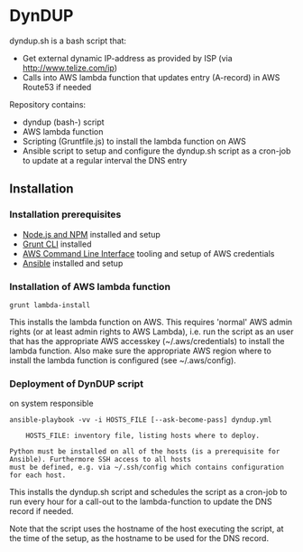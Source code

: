 # DynDUP

dyndup.sh is a bash script that:

* Get external dynamic IP-address as provided by ISP (via http://www.telize.com/ip)
* Calls into AWS lambda function that updates entry (A-record) in AWS Route53 if needed

Repository contains:

* dyndup (bash-) script
* AWS lambda function
* Scripting (Gruntfile.js) to install the lambda function on AWS 
* Ansible script to setup and configure the dyndup.sh script as a cron-job to update at a regular 
interval the DNS entry

## Installation

### Installation prerequisites

* [Node.js and NPM](https://nodejs.org) installed and setup
* [Grunt CLI](http://gruntjs.com/getting-started) installed
* [AWS Command Line Interface](http://aws.amazon.com/cli/) tooling and setup of AWS credentials
* [Ansible](http://docs.ansible.com/index.html) installed and setup

### Installation of AWS lambda function

    grunt lambda-install
    
This installs the lambda function on AWS. This requires 'normal' AWS admin rights (or at least admin rights to AWS 
Lambda), i.e. run the script as an user that has the appropriate AWS accesskey (~/.aws/credentials) to install the 
lambda function. Also make sure the appropriate AWS region where to install the lambda function is configured 
(see ~/.aws/config).

### Deployment of DynDUP script 

on system responsible 

    ansible-playbook -vv -i HOSTS_FILE [--ask-become-pass] dyndup.yml
    
        HOSTS_FILE: inventory file, listing hosts where to deploy. 
    
    Python must be installed on all of the hosts (is a prerequisite for Ansible). Furthermore SSH access to all hosts 
    must be defined, e.g. via ~/.ssh/config which contains configuration for each host. 

This installs the dyndup.sh script and schedules the script as a cron-job to run every hour for a 
call-out to the lambda-function to update the DNS record if needed.

Note that the script uses the hostname of the host executing the script, at the time of the setup, as the hostname 
to be used for the DNS record.